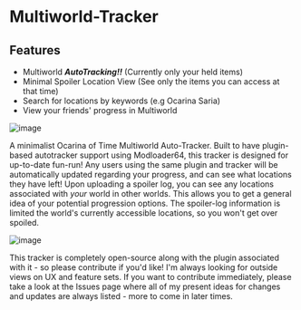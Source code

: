 # Multiworld-Tracker

## Features
- Multiworld ***AutoTracking!!*** (Currently only your held items)
- Minimal Spoiler Location View (See only the items you can access at that time)
- Search for locations by keywords (e.g Ocarina Saria)
- View your friends' progress in Multiworld

![image](https://user-images.githubusercontent.com/25229421/116802093-1d8a5a00-aade-11eb-8722-2f90ca9bd8ba.png)

A minimalist Ocarina of Time Multiworld Auto-Tracker. Built to have plugin-based autotracker support using Modloader64, this tracker is designed for up-to-date fun-run! Any users using the same plugin and tracker will be automatically updated regarding your progress, and can see what locations they have left! Upon uploading a spoiler log, you can see any locations associated with *your* world in other worlds. This allows you to get a general idea of your potential progression options. The spoiler-log information is limited the world's currently accessible locations, so you won't get over spoiled.

![image](https://user-images.githubusercontent.com/25229421/116802141-a2757380-aade-11eb-96bb-ffd515864c2c.png)

This tracker is completely open-source along with the plugin associated with it - so please contribute if you'd like! I'm always looking for outside views on UX and feature sets. If you want to contribute immediately, please take a look at the Issues page where all of my present ideas for changes and updates are always listed - more to come in later times.
